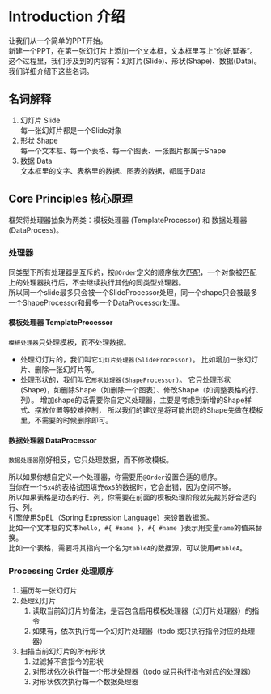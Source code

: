 # Introduction 介绍
让我们从一个简单的PPT开始。  
新建一个PPT，在第一张幻灯片上添加一个文本框，文本框里写上“你好,延春”。  
这个过程里，我们涉及到的内容有：幻灯片(Slide)、形状(Shape)、数据(Data)。  
我们详细介绍下这些名词。

## 名词解释
1. 幻灯片 Slide  
   每一张幻灯片都是一个Slide对象
2. 形状 Shape  
   每一个文本框、每一个表格、每一个图表、一张图片都属于Shape
3. 数据 Data  
   文本框里的文字、表格里的数据、图表的数据，都属于Data

## Core Principles 核心原理
框架将处理器抽象为两类：模板处理器 (TemplateProcessor) 和 数据处理器(DataProcess)。  

### 处理器
同类型下所有处理器是互斥的，按`@Order`定义的顺序依次匹配，一个对象被匹配上的处理器执行后，不会继续执行其他的同类型处理器。  
所以同一个slide最多只会被一个SlideProcessor处理，同一个shape只会被最多一个ShapeProcessor和最多一个DataProcessor处理。

#### 模板处理器 TemplateProcessor
`模板处理器`只处理模板，而不处理数据。  

* 处理幻灯片的，我们叫它`幻灯片处理器(SlideProcessor)`。
比如增加一张幻灯片、删除一张幻灯片等。
* 处理形状的，我们叫它`形状处理器(ShapeProcessor)`。
它只处理形状(Shape)，如删除Shape（如删除一个图表）、修改Shape（如调整表格的行、列）。
增加shape的话需要你自定义处理器，主要是考虑到新增的Shape样式、摆放位置等较难控制，
所以我们的建议是将可能出现的Shape先做在模板里，不需要的时候删除即可。

#### 数据处理器 DataProcessor
`数据处理器`刚好相反，它只处理数据，而不修改模板。  
 
所以如果你想自定义一个处理器，你需要用`@Order`设置合适的顺序。  
当你在一个`5x4`的表格试图填充`6x5`的数据时，它会出错，因为空间不够。  
所以如果表格是动态的行、列，你需要在前面的模板处理阶段就先裁剪好合适的行、列。  
引擎使用SpEL（Spring Expression Language）来设置数据源。  
比如一个文本框的文本`hello, #{ #name }`，`#{ #name }`表示用变量`name`的值来替换。  
比如一个表格，需要将其指向一个名为`tableA`的数据源，可以使用`#tableA`。

### Processing Order 处理顺序
1. 遍历每一张幻灯片
2. 处理幻灯片
   1. 读取当前幻灯片的备注，是否包含启用模板处理器（幻灯片处理器）的指令
   2. 如果有，依次执行每一个幻灯片处理器（todo 或只执行指令对应的处理器）
3. 扫描当前幻灯片的所有形状
   1. 过滤掉不含指令的形状
   2. 对形状依次执行每一个形状处理器（todo 或只执行指令对应的处理器）
   3. 对形状依次执行每一个数据处理器